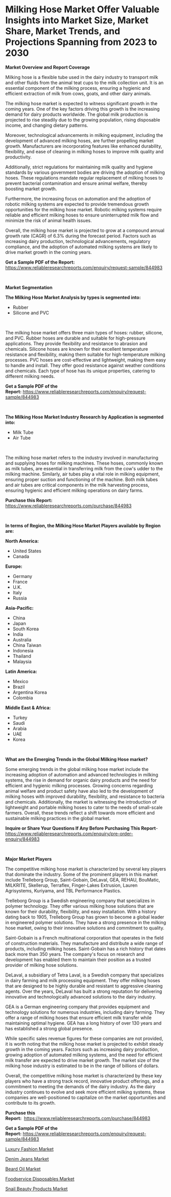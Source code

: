 <p><h1>Milking Hose Market Offer Valuable Insights into Market Size, Market Share, Market Trends, and Projections Spanning from 2023 to 2030</h1></p><p><strong>Market Overview and Report Coverage</strong></p>
<p><p>Milking hose is a flexible tube used in the dairy industry to transport milk and other fluids from the animal teat cups to the milk collection unit. It is an essential component of the milking process, ensuring a hygienic and efficient extraction of milk from cows, goats, and other dairy animals.</p><p>The milking hose market is expected to witness significant growth in the coming years. One of the key factors driving this growth is the increasing demand for dairy products worldwide. The global milk production is projected to rise steadily due to the growing population, rising disposable income, and changing dietary patterns.</p><p>Moreover, technological advancements in milking equipment, including the development of advanced milking hoses, are further propelling market growth. Manufacturers are incorporating features like enhanced durability, flexibility, and ease of cleaning in milking hoses to improve milk quality and productivity.</p><p>Additionally, strict regulations for maintaining milk quality and hygiene standards by various government bodies are driving the adoption of milking hoses. These regulations mandate regular replacement of milking hoses to prevent bacterial contamination and ensure animal welfare, thereby boosting market growth.</p><p>Furthermore, the increasing focus on automation and the adoption of robotic milking systems are expected to provide tremendous growth opportunities for the milking hose market. Robotic milking systems require reliable and efficient milking hoses to ensure uninterrupted milk flow and minimize the risk of animal health issues.</p><p>Overall, the milking hose market is projected to grow at a compound annual growth rate (CAGR) of 6.3% during the forecast period. Factors such as increasing dairy production, technological advancements, regulatory compliance, and the adoption of automated milking systems are likely to drive market growth in the coming years.</p></p>
<p><strong>Get a Sample PDF of the Report:</strong> <a href="https://www.reliableresearchreports.com/enquiry/request-sample/844983">https://www.reliableresearchreports.com/enquiry/request-sample/844983</a></p>
<p>&nbsp;</p>
<p><strong>Market Segmentation</strong></p>
<p><strong>The Milking Hose Market Analysis by types is segmented into:</strong></p>
<p><ul><li>Rubber</li><li>Silicone and PVC</li></ul></p>
<p>&nbsp;</p>
<p><p>The milking hose market offers three main types of hoses: rubber, silicone, and PVC. Rubber hoses are durable and suitable for high-pressure applications. They provide flexibility and resistance to abrasion and chemicals. Silicone hoses are known for their excellent temperature resistance and flexibility, making them suitable for high-temperature milking processes. PVC hoses are cost-effective and lightweight, making them easy to handle and install. They offer good resistance against weather conditions and chemicals. Each type of hose has its unique properties, catering to different milking needs.</p></p>
<p><strong>Get a Sample PDF of the Report:</strong>&nbsp;<a href="https://www.reliableresearchreports.com/enquiry/request-sample/844983">https://www.reliableresearchreports.com/enquiry/request-sample/844983</a></p>
<p>&nbsp;</p>
<p><strong>The Milking Hose Market Industry Research by Application is segmented into:</strong></p>
<p><ul><li>Milk Tube</li><li>Air Tube</li></ul></p>
<p>&nbsp;</p>
<p><p>The milking hose market refers to the industry involved in manufacturing and supplying hoses for milking machines. These hoses, commonly known as milk tubes, are essential in transferring milk from the cow's udder to the milking machine. Similarly, air tubes play a vital role in milking equipment, ensuring proper suction and functioning of the machine. Both milk tubes and air tubes are critical components in the milk harvesting process, ensuring hygienic and efficient milking operations on dairy farms.</p></p>
<p><strong>Purchase this Report:</strong>&nbsp; <a href="https://www.reliableresearchreports.com/purchase/844983">https://www.reliableresearchreports.com/purchase/844983</a></p>
<p>&nbsp;</p>
<p><strong>In terms of Region, the Milking Hose Market Players available by Region are:</strong></p>
<p>
    <p> <strong> North America: </strong>
        <ul>
            <li>United States</li>
            <li>Canada</li>
        </ul>
        </p> 
    <p> <strong> Europe: </strong>
        <ul>
            <li>Germany</li>
            <li>France</li>
            <li>U.K.</li>
            <li>Italy</li>
            <li>Russia</li>
        </ul>
        </p> 
    <p> <strong> Asia-Pacific: </strong>
        <ul>
            <li>China</li>
            <li>Japan</li>
            <li>South Korea</li>
            <li>India</li>
            <li>Australia</li>
            <li>China Taiwan</li>
            <li>Indonesia</li>
            <li>Thailand</li>
            <li>Malaysia</li>
        </ul>
        </p> 
    <p> <strong> Latin America: </strong>
        <ul>
            <li>Mexico</li>
            <li>Brazil</li>
            <li>Argentina Korea</li>
            <li>Colombia</li>
        </ul>
        </p> 
    <p> <strong> Middle East & Africa: </strong>
        <ul>
            <li>Turkey</li>
            <li>Saudi</li>
            <li>Arabia</li>
            <li>UAE</li>
            <li>Korea</li>
        </ul>
    </p>
    </p>
<p>&nbsp;</p>
<p><strong>What are the Emerging Trends in the Global Milking Hose market?</strong></p>
<p><p>Some emerging trends in the global milking hose market include the increasing adoption of automation and advanced technologies in milking systems, the rise in demand for organic dairy products and the need for efficient and hygienic milking processes. Growing concerns regarding animal welfare and product safety have also led to the development of milking hoses with improved durability, flexibility, and resistance to bacteria and chemicals. Additionally, the market is witnessing the introduction of lightweight and portable milking hoses to cater to the needs of small-scale farmers. Overall, these trends reflect a shift towards more efficient and sustainable milking practices in the global market.</p></p>
<p><strong>Inquire or Share Your Questions If Any Before Purchasing This Report</strong>- <a href="https://www.reliableresearchreports.com/enquiry/pre-order-enquiry/844983">https://www.reliableresearchreports.com/enquiry/pre-order-enquiry/844983</a></p>
<p>&nbsp;</p>
<p><strong>Major Market Players</strong></p>
<p><p>The competitive milking hose market is characterized by several key players that dominate the industry. Some of the prominent players in this market include Trelleborg Group, Saint-Gobain, DeLaval, GEA, REHAU, BouMatic, MILKRITE, Skellerup, Terraflex, Finger-Lakes Extrusion, Lauren Agrisystems, Kuriyama, and TBL Performance Plastics.</p><p>Trelleborg Group is a Swedish engineering company that specializes in polymer technology. They offer various milking hose solutions that are known for their durability, flexibility, and easy installation. With a history dating back to 1905, Trelleborg Group has grown to become a global leader in engineered polymer solutions. They have a strong presence in the milking hose market, owing to their innovative solutions and commitment to quality.</p><p>Saint-Gobain is a French multinational corporation that operates in the field of construction materials. They manufacture and distribute a wide range of products, including milking hoses. Saint-Gobain has a rich history that dates back more than 350 years. The company's focus on research and development has enabled them to maintain their position as a trusted provider of milking hose solutions.</p><p>DeLaval, a subsidiary of Tetra Laval, is a Swedish company that specializes in dairy farming and milk processing equipment. They offer milking hoses that are designed to be highly durable and resistant to aggressive cleaning agents. Over the years, DeLaval has built a strong reputation for delivering innovative and technologically advanced solutions to the dairy industry.</p><p>GEA is a German engineering company that provides equipment and technology solutions for numerous industries, including dairy farming. They offer a range of milking hoses that ensure efficient milk transfer while maintaining optimal hygiene. GEA has a long history of over 130 years and has established a strong global presence.</p><p>While specific sales revenue figures for these companies are not provided, it is worth noting that the milking hose market is projected to exhibit steady growth in the coming years. Factors such as increasing dairy production, growing adoption of automated milking systems, and the need for efficient milk transfer are expected to drive market growth. The market size of the milking hose industry is estimated to be in the range of billions of dollars.</p><p>Overall, the competitive milking hose market is characterized by these key players who have a strong track record, innovative product offerings, and a commitment to meeting the demands of the dairy industry. As the dairy industry continues to evolve and seek more efficient milking systems, these companies are well-positioned to capitalize on the market opportunities and contribute to its growth.</p></p>
<p><strong>Purchase this Report:</strong>&nbsp;&nbsp;<a href="https://www.reliableresearchreports.com/purchase/844983">https://www.reliableresearchreports.com/purchase/844983</a></p>
<p></p>
<p><strong>Get a Sample PDF of the Report:</strong>&nbsp;<a href="https://www.reliableresearchreports.com/enquiry/request-sample/844983">https://www.reliableresearchreports.com/enquiry/request-sample/844983</a></p>
<p><p><a href="https://medium.com/@deniseharvey70/analyzing-luxury-fashion-market-global-industry-perspective-and-forecast-2023-to-2030-1d24c033c2a8">Luxury Fashion Market</a></p><p><a href="https://medium.com/@laurenbrown1918/denim-jeans-market-furnishes-information-on-market-share-market-trends-and-market-growth-65a70bc1be3e">Denim Jeans Market</a></p><p><a href="https://medium.com/@joycelucas56/beard-oil-market-analysis-its-cagr-market-segmentation-and-global-industry-overview-e96c135c0e9f">Beard Oil Market</a></p><p><a href="https://medium.com/@christinascott1938/decoding-foodservice-disposables-market-metrics-market-share-trends-and-growth-patterns-0718d59c83df">Foodservice Disposables Market</a></p><p><a href="https://medium.com/@loririce03/snail-beauty-products-market-the-key-to-successful-business-strategy-forecast-till-2030-c46a9ec8bb51">Snail Beauty Products Market</a></p></p>